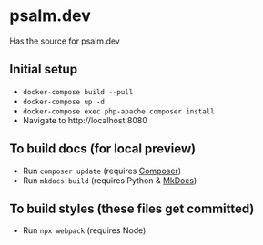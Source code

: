 # psalm.dev

Has the source for psalm.dev

## Initial setup
- `docker-compose build --pull`
- `docker-compose up -d`
- `docker-compose exec php-apache composer install`
- Navigate to http://localhost:8080

## To build docs (for local preview)

- Run `composer update` (requires [Composer](https://getcomposer.org))
- Run `mkdocs build` (requires Python & [MkDocs](https://www.mkdocs.org/))

## To build styles (these files get committed)

- Run `npx webpack` (requires Node)
